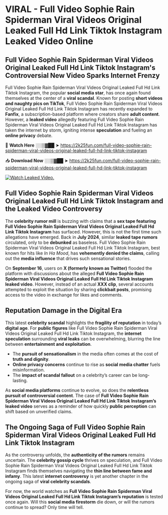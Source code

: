 # VIRAL - Full Video Sophie Rain Spiderman Viral Videos Original Leaked Full Hd Link Tiktok Instagram Leaked Video Online

## **Full Video Sophie Rain Spiderman Viral Videos Original Leaked Full Hd Link Tiktok Instagram's Controversial New Video Sparks Internet Frenzy**  

Full Video Sophie Rain Spiderman Viral Videos Original Leaked Full Hd Link Tiktok Instagram, the popular **social media star**, has once again found themselves at the center of a **viral scandal**. Known for posting **short videos and naughty pics on TikTok**, Full Video Sophie Rain Spiderman Viral Videos Original Leaked Full Hd Link Tiktok Instagram has recently expanded to **Fanfix**, a subscription-based platform where creators share **adult content**. However, a **leaked video** allegedly featuring Full Video Sophie Rain Spiderman Viral Videos Original Leaked Full Hd Link Tiktok Instagram has taken the internet by storm, igniting intense **speculation** and fueling an **online privacy** debate.  

🔴 **Watch Here** ░░▒▓██ ➤ https://2k25fun.com/full-video-sophie-rain-spiderman-viral-videos-original-leaked-full-hd-link-tiktok-instagram  

📥 **Download Now** ░░▒▓██ ➤ https://2k25fun.com/full-video-sophie-rain-spiderman-viral-videos-original-leaked-full-hd-link-tiktok-instagram  

[![Watch Leaked Video.](https://miro.medium.com/v2/resize:fit:828/format:webp/1*cilzJN44JGOrTw9NJCrNHA.gif "Watch Leaked Video")](https://2k25fun.com/full-video-sophie-rain-spiderman-viral-videos-original-leaked-full-hd-link-tiktok-instagram)

## **Full Video Sophie Rain Spiderman Viral Videos Original Leaked Full Hd Link Tiktok Instagram and the Leaked Video Controversy**  

The **celebrity rumor mill** is buzzing with claims that a **sex tape featuring Full Video Sophie Rain Spiderman Viral Videos Original Leaked Full Hd Link Tiktok Instagram** has surfaced. However, this is not the first time such allegations have emerged. Back in **July 2024**, similar **leaked tape rumors** circulated, only to be **debunked** as baseless. Full Video Sophie Rain Spiderman Viral Videos Original Leaked Full Hd Link Tiktok Instagram, best known for hits like *In Ha Mood*, has **vehemently denied the claims**, calling out the **media influence** that drives such sensational stories.  

On **September 16**, users on **X (formerly known as Twitter)** flooded the platform with discussions about the alleged **Full Video Sophie Rain Spiderman Viral Videos Original Leaked Full Hd Link Tiktok Instagram leaked video**. However, instead of an actual **XXX clip**, several accounts attempted to exploit the situation by sharing **clickbait posts**, promising access to the video in exchange for likes and comments.  

## **Reputation Damage in the Digital Era**  

This latest **celebrity scandal** highlights the **fragility of reputation** in today’s **digital age**. For **public figures** like Full Video Sophie Rain Spiderman Viral Videos Original Leaked Full Hd Link Tiktok Instagram, the **internet speculation** surrounding **viral leaks** can be overwhelming, blurring the line between **entertainment and exploitation**.  

- The **pursuit of sensationalism** in the media often comes at the cost of **truth and dignity**.  
- **Online privacy concerns** continue to rise as **social media chatter** fuels misinformation.  
- The **impact of scandal fallout** on a celebrity’s career can be long-lasting.  

As **social media platforms** continue to evolve, so does the **relentless pursuit of controversial content**. The case of **Full Video Sophie Rain Spiderman Viral Videos Original Leaked Full Hd Link Tiktok Instagram’s leaked video** serves as a reminder of how quickly **public perception** can shift based on unverified claims.  

## **The Ongoing Saga of Full Video Sophie Rain Spiderman Viral Videos Original Leaked Full Hd Link Tiktok Instagram**  

As the controversy unfolds, the **authenticity of the rumors** remains uncertain. The **celebrity gossip cycle** thrives on speculation, and Full Video Sophie Rain Spiderman Viral Videos Original Leaked Full Hd Link Tiktok Instagram finds themselves navigating the **thin line between fame and infamy**. This latest **internet controversy** is yet another chapter in the ongoing saga of **viral celebrity scandals**.  

For now, the world watches as **Full Video Sophie Rain Spiderman Viral Videos Original Leaked Full Hd Link Tiktok Instagram’s reputation** is tested once again. Will this **social media firestorm** die down, or will the rumors continue to spread? Only time will tell.